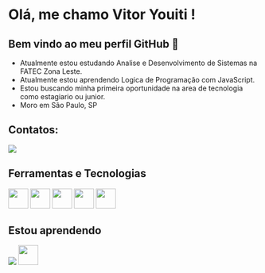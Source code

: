 # Olá, me chamo Vitor Youiti ! 
## Bem vindo ao meu perfil GitHub 👋


-  Atualmente estou estudando Analise e Desenvolvimento de Sistemas na FATEC Zona Leste.
-  Atualmente estou aprendendo Logica de Programação com JavaScript.
-  Estou buscando minha primeira oportunidade na area de tecnologia como estagiario ou junior.
-  Moro em São Paulo, SP

## Contatos:
<div>
<a href="https://www.linkedin.com/in/vitor-youiti-6985a1204" target="_blank"><img loading="lazy" src="https://img.shields.io/badge/-LinkedIn-%230077B5?style=for-the-badge&logo=linkedin&logoColor=white" target="_blank"></a>  </div>

## Ferramentas e Tecnologias

<div>
<img src="https://cdn.jsdelivr.net/gh/devicons/devicon@latest/icons/javascript/javascript-original.svg" width="40" height="40" /> <img src="https://cdn.jsdelivr.net/gh/devicons/devicon@latest/icons/html5/html5-original.svg" width="40" height="40" /> <img src="https://cdn.jsdelivr.net/gh/devicons/devicon@latest/icons/css3/css3-original.svg" width="40" height="40" /> <img src="https://cdn.jsdelivr.net/gh/devicons/devicon@latest/icons/git/git-original.svg" width="40" height="40" /> <img src="https://cdn.jsdelivr.net/gh/devicons/devicon@latest/icons/github/github-original.svg" width="40" height="40"  />
</div>

## Estou aprendendo
<div>
  
<img src="https://cdn.jsdelivr.net/gh/devicons/devicon@latest/icons/java/java-original.svg" />
          
          
<img src="https://cdn.jsdelivr.net/gh/devicons/devicon@latest/icons/python/python-original.svg" width="40" height="40" />
</div>         
